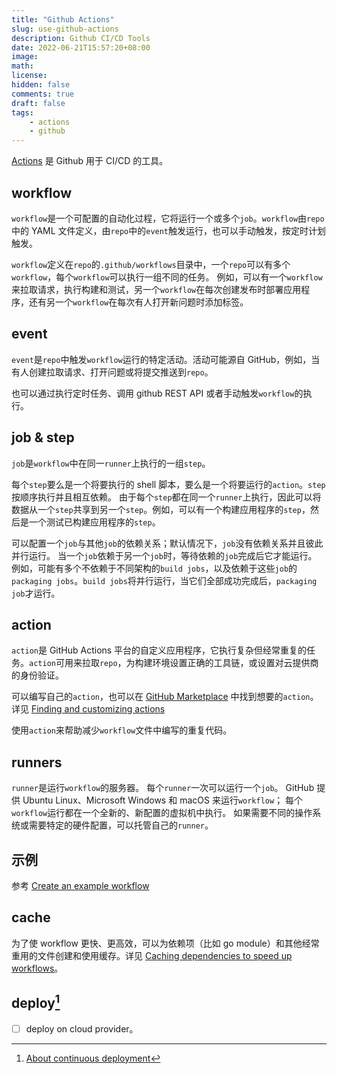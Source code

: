 ```yaml
---
title: "Github Actions"
slug: use-github-actions
description: Github CI/CD Tools
date: 2022-06-21T15:57:20+08:00
image:
math:
license:
hidden: false
comments: true
draft: false
tags:
    - actions
    - github
---
```


[Actions](https://docs.github.com/en/actions) 是 Github 用于 CI/CD 的工具。

## workflow

`workflow`是一个可配置的自动化过程，它将运行一个或多个`job`。`workflow`由`repo`中的 YAML 文件定义，由`repo`中的`event`触发运行，也可以手动触发，按定时计划触发。

`workflow`定义在`repo`的`.github/workflows`目录中，一个`repo`可以有多个`workflow`，每个`workflow`可以执行一组不同的任务。 例如，可以有一个`workflow`来拉取请求，执行构建和测试，另一个`workflow`在每次创建发布时部署应用程序，还有另一个`workflow`在每次有人打开新问题时添加标签。

## event

`event`是`repo`中触发`workflow`运行的特定活动。活动可能源自 GitHub，例如，当有人创建拉取请求、打开问题或将提交推送到`repo`。

也可以通过执行定时任务、调用 github REST API 或者手动触发`workflow`的执行。

## job & step

`job`是`workflow`中在同一`runner`上执行的一组`step`。

每个`step`要么是一个将要执行的 shell 脚本，要么是一个将要运行的`action`。`step`按顺序执行并且相互依赖。 由于每个`step`都在同一个`runner`上执行，因此可以将数据从一个`step`共享到另一个`step`。例如，可以有一个构建应用程序的`step`，然后是一个测试已构建应用程序的`step`。

可以配置一个`job`与其他`job`的依赖关系；默认情况下，`job`没有依赖关系并且彼此并行运行。 当一个`job`依赖于另一个`job`时，等待依赖的`job`完成后它才能运行。 例如，可能有多个不依赖于不同架构的`build jobs`，以及依赖于这些`job`的`packaging jobs`。`build jobs`将并行运行，当它们全部成功完成后，`packaging job`才运行。

## action

`action`是 GitHub Actions 平台的自定义应用程序，它执行复杂但经常重复的任务。`action`可用来拉取`repo`，为构建环境设置正确的工具链，或设置对云提供商的身份验证。

可以编写自己的`action`，也可以在 [GitHub Marketplace](https://github.com/marketplace?type=actions) 中找到想要的`action`。详见 [Finding and customizing actions](https://docs.github.com/en/actions/learn-github-actions/finding-and-customizing-actions)

使用`action`来帮助减少`workflow`文件中编写的重复代码。

## runners

`runner`是运行`workflow`的服务器。 每个`runner`一次可以运行一个`job`。 GitHub 提供 Ubuntu Linux、Microsoft Windows 和 macOS 来运行`workflow`； 每个`workflow`运行都在一个全新的、新配置的虚拟机中执行。 如果需要不同的操作系统或需要特定的硬件配置，可以托管自己的`runner`。

## 示例

参考 [Create an example workflow](https://docs.github.com/en/actions/learn-github-actions/understanding-github-actions#create-an-example-workflow)

## cache

为了使 workflow 更快、更高效，可以为依赖项（比如 go module）和其他经常重用的文件创建和使用缓存。详见 [Caching dependencies to speed up workflows](https://docs.github.com/en/actions/using-workflows/caching-dependencies-to-speed-up-workflows)。

## deploy[^1]

+ [ ] deploy on cloud provider。

[^1]: [About continuous deployment](https://docs.github.com/en/actions/deployment/about-deployments/about-continuous-deployment)
